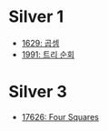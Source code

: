 # Silver 1
- [1629: 곱셈](1629.py)
- [1991: 트리 순회](1991.py)

# Silver 3
- [17626: Four Squares](17626.py)